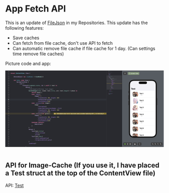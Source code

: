 <h1>App Fetch API</h1>
<p>This is an update of <a href="https://github.com/dunkeyyfong/FileJson">FileJson</a> in my Repositories. This update has the following features:</p>
<ul>
  <li>Save caches</li>
  <li>Can fetch from file cache, don't use API to fetch</li>
  <li>Can automatic remove file cache if file cache for 1 day. (Can settings time remove file caches)</li>
</ul>
<p>Picture code and app:</p>
<div style="display: flex; gap: 10px;">
  <img src="./img1.png" alt="">
</div>
<br>
<h2>API for Image-Cache (If you use it, I have placed a Test struct at the top of the ContentView file)</h2>
<p>API: <a href="https://dunkeyyfong.github.io/test.json">Test<a>
